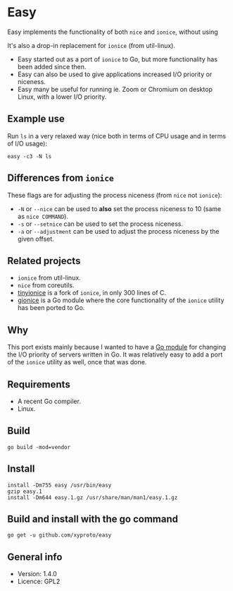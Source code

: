 # Easy

Easy implements the functionality of both `nice` and `ionice`, without using 

It's also a drop-in replacement for `ionice` (from util-linux).

* Easy started out as a port of `ionice` to Go, but more functionality has been added since then.
* Easy can also be used to give applications increased I/O priority or niceness.
* Easy many be useful for running ie. Zoom or Chromium on desktop Linux, with a lower I/O priority.

## Example use

Run `ls` in a very relaxed way (nice both in terms of CPU usage and in terms of I/O usage):

    easy -c3 -N ls

## Differences from `ionice`

These flags are for adjusting the process niceness (from `nice` not `ionice`):

* `-N` or `--nice` can be used to **also** set the process niceness to 10 (same as `nice COMMAND`).
* `-s` or `--setnice` can be used to set the process niceness.
* `-a` or `--adjustment` can be used to adjust the process niceness by the given offset.

## Related projects

* `ionice` from util-linux.
* `nice` from coreutils.
* [tinyionice](https://github.com/xyproto/tinyionice) is a fork of `ionice`, in only 300 lines of C.
* [gionice](https://github.com/xyproto/gionice) is a Go module where the core functionality of the `ionice` utility has been ported to Go.

## Why

This port exists mainly because I wanted to have a [Go module](https://github.com/xyproto/gionice) for changing the I/O priority of servers written in Go. It was relatively easy to add a port of the `ionice` utility as well, once that was done.

## Requirements

* A recent Go compiler.
* Linux.

## Build

    go build -mod=vendor

## Install

    install -Dm755 easy /usr/bin/easy
    gzip easy.1
    install -Dm644 easy.1.gz /usr/share/man/man1/easy.1.gz

## Build and install with the go command

    go get -u github.com/xyproto/easy

## General info

* Version: 1.4.0
* Licence: GPL2
